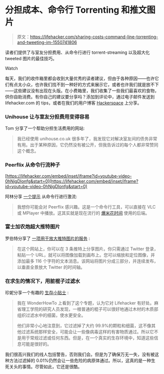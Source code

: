 # 分担成本、命令行 Torrenting 和推文图片

> 原文：<https://lifehacker.com/sharing-costs-command-line-torrenting-and-tweeting-im-1550741806>

读者们提供了与室友分担费用、从命令行进行 torrent-streaming 以及超大化 tweeted 图片的最佳技巧。

Watch

每天，我们的收件箱里都会收到大量优秀的读者建议，但由于各种原因——也许它们有点太小众，也许我们找不到一种好的方式来展示它，或者也许我们就是放不下——这些建议没有出现在头版。在小费箱里，我们收集了一些我们最喜欢的食物，供你自助消费。有你自己的建议要分享吗？添加到评论中，通过电子邮件发送到 lifehacker.com 的 tips，或者在我们的用户博客 [Hackerspace](http://hackerspace.lifehacker.com) 上分享。

### Unihouse 让与室友分担费用变得容易

Tom 分享了一个帮助分担生活费用的网站:

> 我已经使用 unihouse.co.uk 很多年了，我发现它对解决室友间的债务非常有用。出于某种原因，它仍然没有被公开，但我告诉过的每个人都非常赞同这个概念。

### Peerflix 从命令行流种子

 [https://lifehacker.com/embed/inset/iframe?id=youtube-video-0hNjgDlonfg&start=0](https://lifehacker.com/embed/inset/iframe?id=youtube-video-0hNjgDlonfg&start=0) 

阿林分享 [一个提示](http://www.webupd8.org/2014/03/peerflix-stream-torrents-with-vlc-or.html) 从命令行进行激流:

> 我想你可能会对 Peerflix 感兴趣。这是一个命令行工具，可以直接在 VLC 或 MPlayer 中播放。这其实就是现在流行的 [爆米花时间](https://lifehacker.com/popcorn-time-streams-movie-torrents-from-a-huge-library-1541769662) 使用的后端。

### 富士加农炮超大推特图片

罗伯特分享了 [一项用于放大推特图片的服务](http://www.fuji-cannon.com/) :

> 在这个网站上，你可以在 3 条推特上分享图片。你只需通过 Twitter 登录，粘贴一个 URL，就可以将图像加载到画布上。您可以缩放和定位图像，并添加最多 116 个字符的文本消息。该网站将图片分成三部分，并连续发布，以垂直全景放大 Twitter 的时间轴。

### 在求生的情况下，用脏棍子过滤水

珍妮分享一个有趣的 [生存小贴士](http://macgyverisms.wonderhowto.com/how-to/diy-survival-filter-dirty-water-with-stick-0151790/) :

> 我在 WonderHowTo 上看到了这个专题，认为它对 Lifehacker 有好处。麻省理工学院的研究人员发现，一根普通的棍子可以很好地通过木材的木质部组织过滤水中的细菌，使水更安全。
> 
> 他们非常小心地注意到，它过滤掉了大约 99.9%的颗粒和细菌，这不像其他过滤系统那样安全，可能会让一些像病毒这样的有害物质通过。所以它不是用于常规过滤或任何东西。但是，在一个真实的生存环境中，知道这些信息可能是很好的。

我们很高兴我们的线人包括警告，否则我们会。但是为了确保万无一失，没有被这种方法过滤掉的 0.01%仍然会让一些危险的病原体通过。所以，这真的是一种生死关头的事情。尽管如此，它还是很酷。